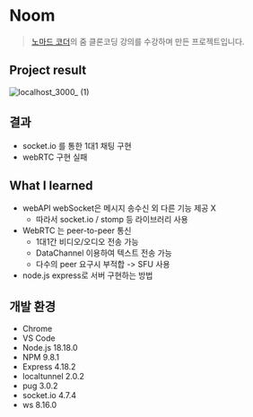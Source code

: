# Noom
> [노마드 코더](https://nomadcoders.co/)의 줌 클론코딩 강의를 수강하며 만든 프로젝트입니다.

## Project result
![localhost_3000_ (1)](https://github.com/JisooOvO/Clone-Coding-Zoom/assets/138751028/0a71e7bb-93b4-4721-aa09-e72d3b55d328)

## 결과
- socket.io 를 통한 1대1 채팅 구현
- webRTC 구현 실패

## What I learned
- webAPI webSocket은 메시지 송수신 외 다른 기능 제공 X
  - 따라서 socket.io / stomp 등 라이브러리 사용
- WebRTC 는 peer-to-peer 통신
  - 1대1간 비디오/오디오 전송 가능
  - DataChannel 이용하여 텍스트 전송 가능
  - 다수의 peer 요구시 부적합 -> SFU 사용 
- node.js express로 서버 구현하는 방법
  
## 개발 환경
- Chrome
- VS Code
- Node.js 18.18.0
- NPM 9.8.1
- Express 4.18.2
- localtunnel 2.0.2
- pug 3.0.2
- socket.io 4.7.4
- ws 8.16.0
